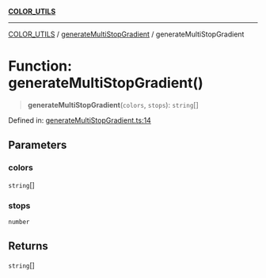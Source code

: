 [**COLOR_UTILS**](../../README.md)

***

[COLOR_UTILS](../../README.md) / [generateMultiStopGradient](../README.md) / generateMultiStopGradient

# Function: generateMultiStopGradient()

> **generateMultiStopGradient**(`colors`, `stops`): `string`[]

Defined in: [generateMultiStopGradient.ts:14](https://github.com/dailker/everyutil/blob/88c583cdd8386be54599315f93f88880d20b94f3/src/color/generateMultiStopGradient.ts#L14)

## Parameters

### colors

`string`[]

### stops

`number`

## Returns

`string`[]
